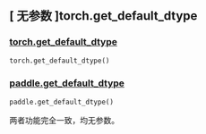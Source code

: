 ## [ 无参数 ]torch.get_default_dtype

### [torch.get_default_dtype](https://pytorch.org/docs/stable/generated/torch.get_default_dtype.html#torch-get-default-dtype)

```python
torch.get_default_dtype()
```

### [paddle.get_default_dtype](https://www.paddlepaddle.org.cn/documentation/docs/zh/develop/api/paddle/get_default_dtype_cn.html#get-default-dtype)

```python
paddle.get_default_dtype()
```

两者功能完全一致，均无参数。
